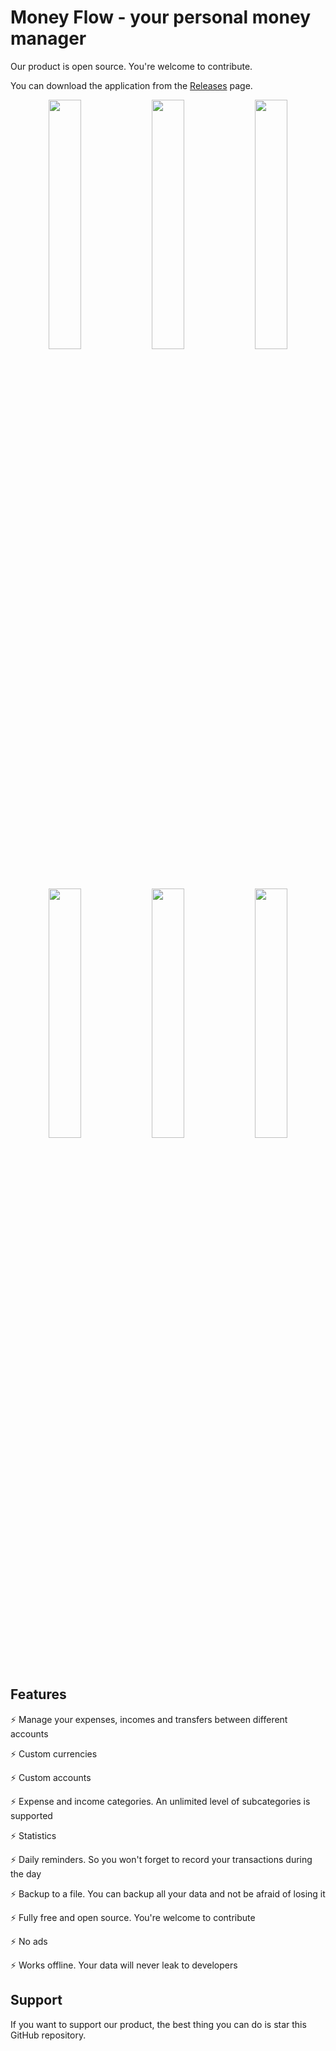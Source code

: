 # Money Flow - your personal money manager

Our product is open source. You're welcome to contribute.

You can download the application from the [Releases](https://github.com/moneyflow-dev/moneyflow/releases/latest) page.

<p align="center">
    <img width="32%" src="https://raw.githubusercontent.com/moneyflow-dev/moneyflow/main/assets/preview-1.png" />
    <img width="32%" src="https://raw.githubusercontent.com/moneyflow-dev/moneyflow/main/assets/preview-2.png" />
    <img width="32%" src="https://raw.githubusercontent.com/moneyflow-dev/moneyflow/main/assets/preview-3.png" />
</p>
<p align="center">
    <img width="32%" src="https://raw.githubusercontent.com/moneyflow-dev/moneyflow/main/assets/preview-4.png" />
    <img width="32%" src="https://raw.githubusercontent.com/moneyflow-dev/moneyflow/main/assets/preview-5.png" />
    <img width="32%" src="https://raw.githubusercontent.com/moneyflow-dev/moneyflow/main/assets/preview-6.png" />
</p>

## Features

⚡ Manage your expenses, incomes and transfers between different accounts

⚡ Custom currencies

⚡ Custom accounts

⚡ Expense and income categories. An unlimited level of subcategories is supported

⚡ Statistics

⚡ Daily reminders. So you won't forget to record your transactions during the day

⚡ Backup to a file. You can backup all your data and not be afraid of losing it

⚡ Fully free and open source. You're welcome to contribute

⚡ No ads

⚡ Works offline. Your data will never leak to developers

## Support

If you want to support our product, the best thing you can do is star this GitHub repository.
